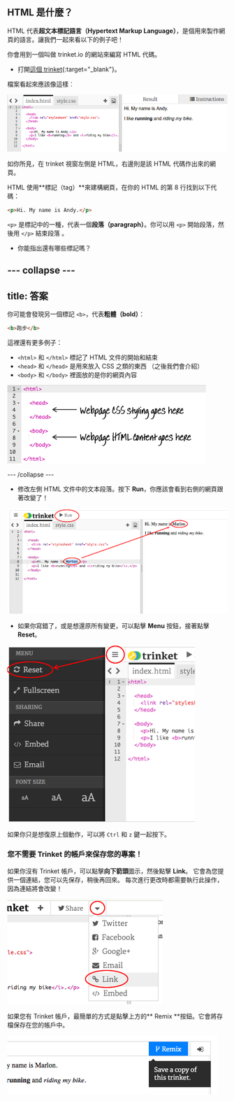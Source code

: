 ## HTML 是什麼？

HTML 代表**超文本標記語言（Hypertext Markup Language）**，是個用來製作網頁的語言。讓我們一起來看以下的例子吧！

你會用到一個叫做 trinket.io 的網站來編寫 HTML 代碼。

+ 打開[這個 trinket](http://jumpto.cc/web-intro){:target="_blank"}。

檔案看起來應該像這樣︰

![截圖](images/birthday-starter.png)

如你所見，在 trinket 視窗左側是 HTML，右邊則是該 HTML 代碼作出來的網頁。

HTML 使用**標記（tag）**來建構網頁，在你的 HTML 的第 8 行找到以下代碼：

```html
<p>Hi. My name is Andy.</p>
```

`<p>` 是標記中的一種，代表一個**段落（paragraph）**。你可以用 `<p>` 開始段落，然後用 `</p>` 結束段落 。

+ 你能指出還有哪些標記嗎？

## \--- collapse \---

## title: 答案

你可能會發現另一個標記 `<b>`，代表**粗體（bold）**：

```html
<b>跑步</b>
```

這裡還有更多例子：

+ `<html>` 和 `</html>` 標記了 HTML 文件的開始和結束
+ `<head>` 和 `</head>` 是用來放入 CSS 之類的東西 （之後我們會介紹）
+ `<body>` 和 `</body>` 裡面放的是你的網頁內容

![截圖](images/birthday-head-body.png)

\--- /collapse \---

+ 修改左側 HTML 文件中的文本段落。按下 **Run**，你應該會看到右側的網頁跟著改變了！

![截圖](images/birthday-edit-html.png)

+ 如果你寫錯了，或是想還原所有變更，可以點擊 **Menu** 按鈕，接著點擊 **Reset**。

![截圖](images/birthday-reset.png)

如果你只是想復原上個動作，可以將 `Ctrl` 和 `z` 鍵一起按下。

### 您不需要 Trinket 的帳戶來保存您的專案！

如果你沒有 Trinket 帳戶，可以點擊**向下箭頭**圖示，然後點擊 **Link**。 它會為您提供一個連結，您可以先保存，稍後再回來。 每次進行更改時都需要執行此操作，因為連結將會改變！

![截圖](images/birthday-link.png)

如果您有 Trinket 帳戶，最簡單的方式是點擊上方的** Remix **按鈕。它會將存檔保存在您的帳戶中。

![截圖](images/birthday-remix.png)
